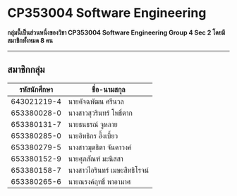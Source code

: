# CP353004 Software Engineering  
**กลุ่มนี้เป็นส่วนหนึ่งของวิชา CP353004 Software Engineering Group 4 Sec 2 โดยมีสมาชิกทั้งหมด 8 คน**

---

## **สมาชิกกลุ่ม**

| รหัสนักศึกษา  | ชื่อ-นามสกุล                |
|----------------|-----------------------------|
| 643021219-4    | นายคัจฉพัฒน ศรีนวล        |
| 653380028-0    | นางสาวสุวรินทร์ โพธิ์ตาก  |
| 653380131-7    | นายธนธรณ์ จูหลาย           |
| 653380285-0    | นายอิทธิกร ฮึ้งเบี้ยว      |
| 653380279-5    | นางสาวมุตธิตา จันดาวงค์   |
| 653380152-9    | นายศุภสัณฑ์ มะนิสสา        |
| 653380158-7    | นางสาวไอรินทร์ เมษะสิทธิโรจน์ |
| 653380265-6    | นายณรงค์ฤทธิ์ พาอามาศ     |
